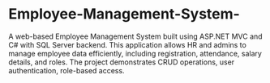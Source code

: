 # Employee-Management-System-
A web-based Employee Management System built using ASP.NET MVC and C# with SQL Server backend. This application allows HR and admins to manage employee data efficiently, including registration, attendance, salary details, and roles. The project demonstrates CRUD operations, user authentication, role-based access.
